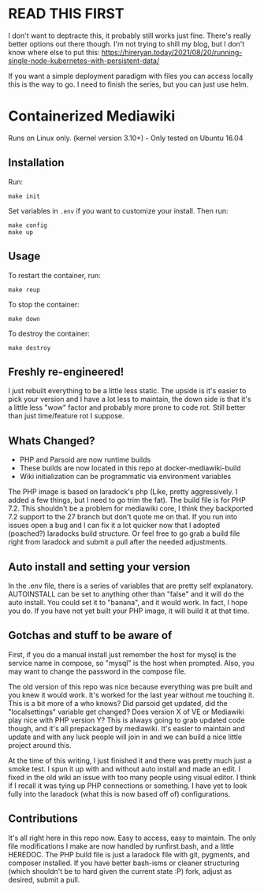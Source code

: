 READ THIS FIRST
=======================
I don't want to deptracte this, it probably still works just fine. There's really better options out there though. I'm not trying to shill my blog, but I don't know where else to put this:
https://hireryan.today/2021/08/20/running-single-node-kubernetes-with-persistent-data/

If you want a simple deployment paradigm with files you can access locally this is the way to go. I need to finish the series, but you can just use helm. 


Containerized Mediawiki
=======================

Runs on Linux only. (kernel version 3.10+) - Only tested on Ubuntu 16.04

## Installation

Run:
```
make init
```

Set variables in `.env` if you want to customize your install. Then run:
```
make config
make up
```

## Usage

To restart the container, run:
```
make reup
```

To stop the container:
```
make down
```

To destroy the container:
```
make destroy
```

## Freshly re-engineered!
I just rebuilt everything to be a little less static. The upside is it's easier to pick your version and I have a lot less to maintain, the down side is that it's a little less "wow" factor and probably more prone to code rot. Still better than just time/feature rot I suppose.

## Whats Changed?

* PHP and Parsoid are now runtime builds
* These builds are now located in this repo at docker-mediawiki-build
* Wiki initialization can be programmatic via environment variables

The PHP image is based on laradock's php (Like, pretty aggressively. I added a few things, but I need to go trim the fat). The build file is for PHP 7.2. This shouldn't be a problem for mediawiki core, I think they backported 7.2 support to the 27 branch but don't quote me on that. If you run into issues open a bug and I can fix it a lot quicker now that I adopted (poached?) laradocks build structure. Or feel free to go grab a build file right from laradock and submit a pull after the needed adjustments.

## Auto install and setting your version
In the .env file, there is a series of variables that are pretty self explanatory. AUTOINSTALL can be set to anything other than "false" and it will do the auto install. You could set it to "banana", and it would work. In fact, I hope you do. If you have not yet built your PHP image, it will build it at that time.

## Gotchas and stuff to be aware of
First, if you do a manual install just remember the host for mysql is the service name in compose, so "mysql" is the host when prompted. Also, you may want to change the password in the compose file.

The old version of this repo was nice because everything was pre built and you knew it would work. It's worked for the last year without me touching it. This is a bit more of a who knows? Did parsoid get updated, did the "localsettings" variable get changed? Does version X of VE or Mediawiki play nice with PHP version Y? This is always going to grab updated code though, and it's all prepackaged by mediawiki. It's easier to maintain and update and with any luck people will join in and we can build a nice little project around this.

At the time of this writing, I just finished it and there was pretty much just a smoke test. I spun it up with and without auto install and made an edit. I fixed in the old wiki an issue with too many people using visual editor. I think if I recall it was tying up PHP connections or something. I have yet to look fully into the laradock (what this is now based off of) configurations.

## Contributions
It's all right here in this repo now. Easy to access, easy to maintain. The only file modifications I make are now handled by runfirst.bash, and a little HEREDOC. The PHP build file is just a laradock file with git, pygments, and composer installed. If you have better bash-isms or cleaner structuring (which shouldn't be to hard given the current state :P) fork, adjust as desired, submit a pull.
